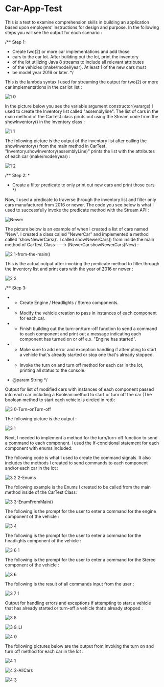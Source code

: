 # Car-App-Test


This is a test to examine comprehension skills in building an application based upon employers’ instructions for design and purpose. In the following steps you will see the output for each scenario : 




/**
 Step 1:

* Create two(2) or more car implementations and add those
* cars to the car lot.  After building out the lot, print the inventory
* of the lot utilizing Java 8 streams to include all relevant attributes 
* of the vehicles (make/model/year).  At least 1 of the new cars must 
* be model year 2016 or later.
 */



This is the lambda syntax I used for streaming the output for two(2) or more car implementations in the car lot 
list : 


![1 0](https://user-images.githubusercontent.com/20470279/60304460-89f70980-9907-11e9-97cd-77ab18bace2a.JPG)



In the picture below you see the variable argument constructor(varargs) I used to create the Inventory list called "assemblyline". The list of cars in the main method of the CarTest class prints out using the Stream code from the showInventory() in the Inventory class : 





![1 1](https://user-images.githubusercontent.com/20470279/60304464-8c596380-9907-11e9-8a7d-5b43f110a91e.JPG)






The following picture is the output of the inventory list after calling the showInventory() from the main method in CarTest. "Inventory.showInventory(assemblyLine)" prints the list with the attributes of each car (make/model/year) : 




![1 2](https://user-images.githubusercontent.com/20470279/60304562-cb87b480-9907-11e9-828a-1db03cafcc66.JPG)



		
		

/**
Step 2:
 * 
 * Create a filter predicate to only print out new cars and print those cars
*/
		


Now, I used a predicate to traverse through the inventory list and filter only cars manufactured from 2016 or newer.
The code you see below is what I used to successfully invoke the predicate method with the Stream API : 		

![Newer](https://user-images.githubusercontent.com/20470279/60859309-1e068200-a1e0-11e9-97f2-84d3570c1139.JPG)


The picture below is an example of when I created a list of cars named "New". I created a class called "NewerCar" and implemented a method called 'showNewerCars()'. I called showNewerCars() from inside the main method of CarTest Class--->  (NewerCar.showNewerCars(New) :


![2 1-from-the-main()](https://user-images.githubusercontent.com/20470279/60304692-27ead400-9908-11e9-85b3-6b9d325cf32f.JPG)


This is the actual output after invoking the predicate method to filter through the Inventory list and print cars with the year of 2016
or newer :


![2 2](https://user-images.githubusercontent.com/20470279/60304707-2e794b80-9908-11e9-9561-3d4f87f9d608.JPG)









/**
 Step 3:
	           
* - Create Engine / Headlights / Stereo components.
* - Modify the vehicle creation to pass in instances of each component for each car.      
	
* - Finish building out the turn-on/turn-off function to send a command to each component and print out a message indicating each component has turned on or off 
         	 		e.x. "Engine has started".
* - Make sure to add error and exception handling if attempting to start a vehicle that's already started or stop one that's already stopped.
	 
* - Invoke the turn on and turn off method for each car in the lot, printing all
  status to the console.
* @param String
*/		


Output for list of modified cars with instances of each component passed into each car including a Boolean method to start or turn off the car (The boolean method to start each vehicle is circled in red): 

![3 0-Turn-onTurn-off](https://user-images.githubusercontent.com/20470279/60304972-09390d00-9909-11e9-9178-079e33b69c2e.JPG)


The following picture is the output :

![3 1](https://user-images.githubusercontent.com/20470279/60304978-0b9b6700-9909-11e9-94db-65bfe9a39c64.JPG)





Next, I needed to implement a method for the turn/turn-off function to send a command to each component. I used the If-conditional statement for each component with enums included:





The following code is what I used to create the command signals. It also includes the methods I created to send commands to each component and/or each car in the lot :

![3 2 2-Enums](https://user-images.githubusercontent.com/20470279/60424697-e46dbf80-9bbe-11e9-9f8a-d76e543074d4.JPG)








The following example is the Enums I created to be called from the main method inside of the CarTest Class:

![3 3-EnumFromMain()](https://user-images.githubusercontent.com/20470279/60305112-8e242680-9909-11e9-8752-fa856b6ea414.JPG)







The following is the prompt for the user to enter a command for the engine component of the vehicle : 

![3 4](https://user-images.githubusercontent.com/20470279/60305119-941a0780-9909-11e9-91df-c08e5dd285fe.JPG)








The following is the prompt for the user to enter a command for the headlights component of the vehicle :

![3 6 1](https://user-images.githubusercontent.com/20470279/60425505-a7a2c800-9bc0-11e9-8f43-282fa5e34747.JPG)








The following is the prompt for the user to enter a command for the Stereo component of the vehicle :

![3 6](https://user-images.githubusercontent.com/20470279/60305127-9a0fe880-9909-11e9-9453-f00182ba988b.JPG)






The following is the result of all commands input from the user : 

![3 7 1](https://user-images.githubusercontent.com/20470279/60424829-2991f180-9bbf-11e9-8f97-07a0e6f170be.JPG)





Output for handling errors and exceptions if attempting to start a vehicle that has already started or turn-off a vehicle that’s already stopped : 

![3 8](https://user-images.githubusercontent.com/20470279/60305446-8e70f180-990a-11e9-9947-90de0b99cefb.JPG)


![3 9_LI](https://user-images.githubusercontent.com/20470279/60305449-8fa21e80-990a-11e9-8a3f-4638c1900ea5.jpg)


![4 0](https://user-images.githubusercontent.com/20470279/60305453-916be200-990a-11e9-8513-b349edb7a3fd.JPG)



The following pictures below are the output from invoking the turn on and turn off method for each car in the lot : 


![4 1](https://user-images.githubusercontent.com/20470279/60305559-ef98c500-990a-11e9-9809-40288ca18481.JPG)



![4 2-AllCars](https://user-images.githubusercontent.com/20470279/60305562-f1628880-990a-11e9-8dcc-c4dc311cd0cb.JPG)



![4 3](https://user-images.githubusercontent.com/20470279/60305566-f293b580-990a-11e9-8a65-cea6767121e3.JPG)

